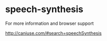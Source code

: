 speech-synthesis
================



For more information and browser support

http://caniuse.com/#search=speechSynthesis
